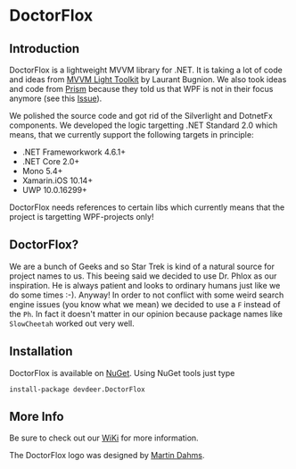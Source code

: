 # DoctorFlox
## Introduction
DoctorFlox is a lightweight MVVM library for .NET. It is taking a lot of code and ideas from [MVVM Light Toolkit](http://www.mvvmlight.net/) by Laurant Bugnion. We also took ideas and code from [Prism](https://github.com/PrismLibrary/Prism) because they told us that WPF is not in their focus anymore (see this [Issue](https://github.com/PrismLibrary/Prism/issues/1211)).

We polished the source code and got rid of the Silverlight and DotnetFx components. We developed the logic targetting .NET Standard 2.0 which means, that we currently support the following targets in principle:

- .NET Frameworkwork 4.6.1+
- .NET Core 2.0+
- Mono 5.4+
- Xamarin.iOS 10.14+
- UWP 10.0.16299+

DoctorFlox needs references to certain libs which currently means that the project is targetting WPF-projects only!

## DoctorFlox?

We are a bunch of Geeks and so Star Trek is kind of a natural source for project names to us. This beeing said we decided to use Dr. Phlox as our inspiration. He is always patient and looks to ordinary humans just like we do some times :-). Anyway! In order to not conflict with some weird search engine issues (you know what we mean) we decided to use a `F` instead of the `Ph`. In fact it doesn't matter in our opinion because package names like `SlowCheetah` worked out very well.

## Installation

DoctorFlox is available on [NuGet](https://www.nuget.org/packages/devdeer.DoctorFlox). Using NuGet tools just type

    install-package devdeer.DoctorFlox

## More Info

Be sure to check out our [WiKi](https://github.com/devdeer/DoctorFlox/wiki) for more information.

The DoctorFlox logo was designed by [Martin Dahms](http://martin-dahms.de).
